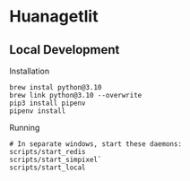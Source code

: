 # Huanagetlit

## Local Development
Installation
```
brew instal python@3.10
brew link python@3.10 --overwrite
pip3 install pipenv
pipenv install
```

Running
```
# In separate windows, start these daemons:
scripts/start_redis
scripts/start_simpixel`
scripts/start_local
````
